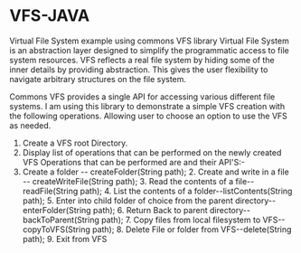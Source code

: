 VFS-JAVA
========

Virtual File System example using commons VFS library 
Virtual File System is an abstraction layer designed to simplify the programmatic access to file system resources.  VFS reflects a real file system by hiding some of the inner details by providing abstraction. This gives the user flexibility to navigate arbitrary structures on the file system.

Commons VFS provides a single API for accessing various different file systems. I am using this library to demonstrate a simple VFS creation with the following operations. Allowing user to choose an option to use the VFS as needed.

1. Create a VFS root Directory.
2. Display list of operations that can be performed on the newly created VFS
Operations that can be performed are and their API'S:-
  1. Create a folder -- createFolder(String path);
	2. Create and write in a file -- createWriteFile(String path);
	3. Read the contents of a file--readFile(String path);
	4. List the contents of a folder--listContents(String path);
	5. Enter into child folder of choice from the parent directory--enterFolder(String path);
	6. Return Back to parent directory--backToParent(String path);
	7. Copy files from local filesystem to VFS--copyToVFS(String path);
	8. Delete File or folder from VFS--delete(String path);
	9. Exit from VFS



